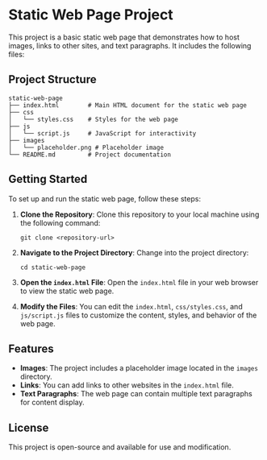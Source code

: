 # Static Web Page Project

This project is a basic static web page that demonstrates how to host images, links to other sites, and text paragraphs. It includes the following files:

## Project Structure

```
static-web-page
├── index.html        # Main HTML document for the static web page
├── css
│   └── styles.css    # Styles for the web page
├── js
│   └── script.js     # JavaScript for interactivity
├── images
│   └── placeholder.png # Placeholder image
└── README.md         # Project documentation
```

## Getting Started

To set up and run the static web page, follow these steps:

1. **Clone the Repository**: 
   Clone this repository to your local machine using the following command:
   ```
   git clone <repository-url>
   ```

2. **Navigate to the Project Directory**: 
   Change into the project directory:
   ```
   cd static-web-page
   ```

3. **Open the `index.html` File**: 
   Open the `index.html` file in your web browser to view the static web page.

4. **Modify the Files**: 
   You can edit the `index.html`, `css/styles.css`, and `js/script.js` files to customize the content, styles, and behavior of the web page.

## Features

- **Images**: The project includes a placeholder image located in the `images` directory.
- **Links**: You can add links to other websites in the `index.html` file.
- **Text Paragraphs**: The web page can contain multiple text paragraphs for content display.

## License

This project is open-source and available for use and modification.